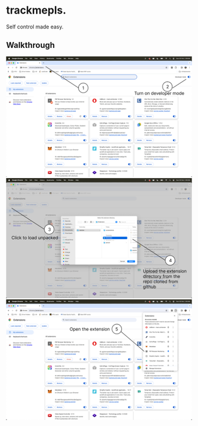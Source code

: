 # trackmepls.

Self control made easy.

## Walkthrough

![Step 1](./screenshots/step1.png)
![Step 2](./screenshots/step2.png)
![Step 3](./screenshots/step3.png)
